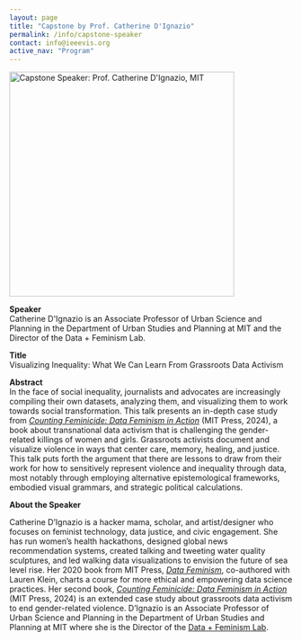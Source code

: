 ```yaml
---
layout: page 
title: "Capstone by Prof. Catherine D'Ignazio"
permalink: /info/capstone-speaker 
contact: info@ieeevis.org 
active_nav: "Program"
---
```


<img src="/year/2024/assets/carousel/catherine-dignazio.jpg"
alt="Capstone Speaker: Prof. Catherine D'Ignazio, MIT" 
style="height:400px"
/>
<br/>

<p><b>Speaker</b> <br/>Catherine D'Ignazio is an Associate Professor of Urban Science and Planning in the Department of Urban Studies and Planning at MIT and the Director of the Data + Feminism Lab. 
</p>

<p><b>Title</b> <br/>
  Visualizing Inequality: What We Can Learn From Grassroots Data Activism
</p>

<p><b>Abstract</b> <br/>
In the face of social inequality, journalists and advocates are increasingly compiling their own datasets, analyzing them, and visualizing them to work towards social transformation. This talk presents an in-depth case study from <a href="https://mitpress.mit.edu/9780262048873/counting-feminicide/" target="new_window"><i>Counting Feminicide: Data Feminism in Action</i></a> (MIT Press, 2024), a book about transnational data activism that is challenging the gender-related killings of women and girls. Grassroots activists document and visualize violence in ways that center care, memory, healing, and justice. This talk puts forth the argument that there are lessons to draw from their work for how to sensitively represent violence and inequality through data, most notably through employing alternative epistemological frameworks, embodied visual grammars, and strategic political calculations.
</p>

<p><b>About the Speaker</b><br/>

Catherine D’Ignazio is a hacker mama, scholar, and artist/designer who focuses on feminist technology, data justice, and civic engagement. She has run women’s health hackathons, designed global news recommendation systems, created talking and tweeting water quality sculptures, and led walking data visualizations to envision the future of sea level rise. Her 2020 book from MIT Press, <a href="https://bookbook.pubpub.org/data-feminism" target="new_window"><i>Data Feminism</i></a>, co-authored with Lauren Klein, charts a course for more ethical and empowering data science practices. Her second book, <a href="https://mitpress.mit.edu/9780262048873/counting-feminicide/" target="new_window"><i>Counting Feminicide: Data Feminism in Action</i></a> (MIT Press, 2024) is an extended case study about grassroots data activism to end gender-related violence. D’Ignazio is an Associate Professor of Urban Science and Planning in the Department of Urban Studies and Planning at MIT where she is the Director of the <a href="https://dusp.mit.edu/people/catherine-dignazio" target="new_window">Data + Feminism Lab</a>.
